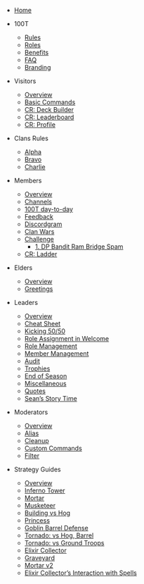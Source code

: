 - [Home](README.md)

- 100T
    - [Rules](racf/rules.md)
    - [Roles](racf/roles.md)
    - [Benefits](racf/benefits.md)
    - [FAQ](racf/faq.md)
    - [Branding](racf/branding.md)

- Visitors
    - [Overview](visitors.md)
    - [Basic Commands](visitor/red-commands.md)
    - [CR: Deck Builder](visitor/deck-builder.md)
    - [CR: Leaderboard](visitor/crdata.md)
    - [CR: Profile](visitor/crprofile.md)

- Clans Rules
    - [Alpha](rules/alpha)
    - [Bravo](rules/bravo)
    - [Charlie](rules/charlie)

- Members
    - [Overview](members.md)
    - [Channels](member/channels.md)
    - [100T day-to-day](member/racf.md)
    - [Feedback](member/feedback.md)
    - [Discordgram](member/discordgram.md)
    - [Clan Wars](member/clan_wars.md)
    - [Challenge](challenge/index)
        - [1. DP Bandit Ram Bridge Spam](challenge/wk_1_bridge-spam-zappies)
    - [CR: Ladder](member/crladder)


- Elders
    - [Overview](elders.md)
    - [Greetings](elder/greetings.md)

- Leaders
    - [Overview](leaders.md)
    - [Cheat Sheet](leader/cheat-sheet)
    - [Kicking 50/50](leader/kick5050.md)
    - [Role Assignment in Welcome](leader/new-users.md)
    - [Role Management](leader/manage-roles.md)
    - [Member Management](leader/manage-members.md)
    - [Audit](leader/audit.md)
    - [Trophies](leader/trophies.md)
    - [End of Season](leader/season.md)
    - [Miscellaneous](leader/misc.md)
    - [Quotes](leader/quotes.md)
    - [Sean’s Story Time](leader/sean.md)


- Moderators
    - [Overview](mods.md)
    - [Alias](mod/alias.md)
    - [Cleanup](mod/cleanup.md)
    - [Custom Commands](mod/custom-com.md)
    - [Filter](mod/filter.md)

- Strategy Guides
    - [Overview](strategy.md)
    - [Inferno Tower](strategy/inferno-tower.md)
    - [Mortar](strategy/mortar.md)
    - [Musketeer](strategy/musketeer.md)
    - [Building vs Hog](strategy/building-vs-hog.md)
    - [Princess](strategy/princess.md)
    - [Goblin Barrel Defense](strategy/goblin-barrel-defense.md)
    - [Tornado: vs Hog, Barrel](strategy/tornado.md)
    - [Tornado: vs Ground Troops](strategy/tornado2.md)
    - [Elixir Collector](strategy/elixir-collector.md)
    - [Graveyard](strategy/graveyard.md)
    - [Mortar v2](strategy/mortar-predator.md)
    - [Elixir Collector’s Interaction with Spells](strategy/elixir-collector-upgrade.md)
